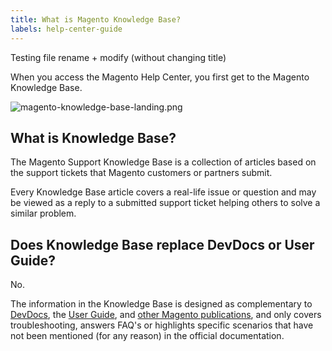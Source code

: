 ```yaml
---
title: What is Magento Knowledge Base?
labels: help-center-guide
---
```


Testing file rename + modify (without changing title)

When you access the Magento Help Center, you first get to the Magento Knowledge Base.

![magento-knowledge-base-landing.png](https://support.magento.com/hc/article_attachments/360016527971/magento-knowledge-base-landing.png)

## What is Knowledge Base?

The Magento Support Knowledge Base is a collection of articles based on the support tickets that Magento customers or partners submit.

Every Knowledge Base article covers a real-life issue or question and may be viewed as a reply to a submitted support ticket helping others to solve a similar problem.

## Does Knowledge Base replace DevDocs or User Guide?

No.

The information in the Knowledge Base is designed as complementary to [DevDocs](http://devdocs.magento.com/), the [User Guide](http://docs.magento.com/m2/ee/user_guide/getting-started.html), and [other Magento publications](https://magento.com/resources/technical), and only covers troubleshooting, answers FAQ's or highlights specific scenarios that have not been mentioned (for any reason) in the official documentation.
